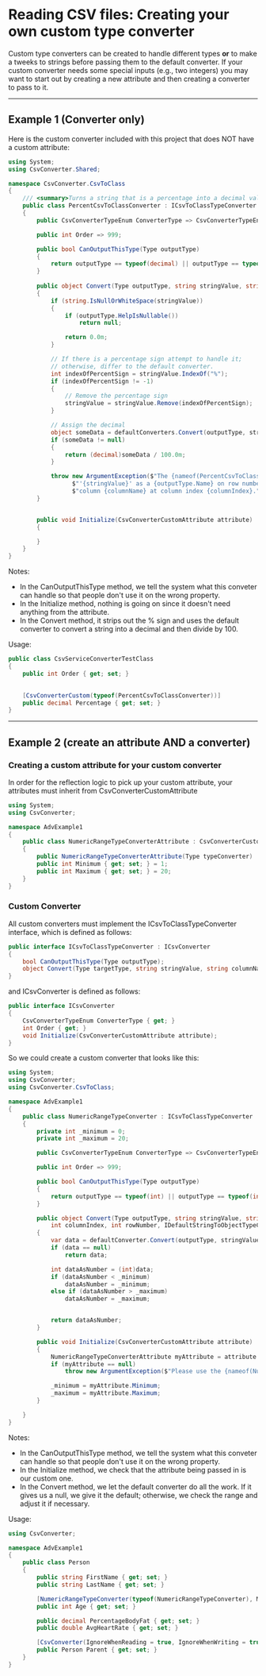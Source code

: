 # Reading CSV files:  Creating your own custom type converter

Custom type converters can be created to handle different types **or**  to make a tweeks to strings before passing them to the default converter.  If your custom converter needs some special inputs (e.g., two integers) you may want to start out by creating a new attribute and then creating a converter to pass to it.

---
## Example 1 (Converter only)
Here is the custom converter included with this project that does NOT have a custom attribute:
```c#
using System;
using CsvConverter.Shared;

namespace CsvConverter.CsvToClass
{
    /// <summary>Turns a string that is a percentage into a decimal value or throws an exception if the conversion fails.</summary>
    public class PercentCsvToClassConverter : ICsvToClassTypeConverter
    {
        public CsvConverterTypeEnum ConverterType => CsvConverterTypeEnum.CsvToClassType;

        public int Order => 999;

        public bool CanOutputThisType(Type outputType)
        {
            return outputType == typeof(decimal) || outputType == typeof(decimal?);
        }
        
        public object Convert(Type outputType, string stringValue, string columnName, int columnIndex, int rowNumber, IDefaultStringToObjectTypeConverterManager defaultConverters)
        {
            if (string.IsNullOrWhiteSpace(stringValue))
            {
                if (outputType.HelpIsNullable())
                    return null;

                return 0.0m;
            }

            // If there is a percentage sign attempt to handle it; 
            // otherwise, differ to the default converter.
            int indexOfPercentSign = stringValue.IndexOf("%");
            if (indexOfPercentSign != -1)
            {
                // Remove the percentage sign
                stringValue = stringValue.Remove(indexOfPercentSign);
            }

            // Assign the decimal
            object someData = defaultConverters.Convert(outputType, stringValue, columnName, columnIndex, rowNumber);
            if (someData != null)
            {
                return (decimal)someData / 100.0m;
            }

            throw new ArgumentException($"The {nameof(PercentCsvToClassConverter)} converter cannot parse the string " +
                  $"'{stringValue}' as a {outputType.Name} on row number {rowNumber} in " +
                  $"column {columnName} at column index {columnIndex}.");
        }


        public void Initialize(CsvConverterCustomAttribute attribute)
        {

        }
    }
}
```

Notes:
- In the CanOutputThisType method, we tell the system what this conveter can handle so that people don't use it on the wrong property.
- In the Initialize method, nothing is going on since it doesn't need anything from the attribute.
- In the Convert method, it strips out the % sign and uses the default converter to convert a string into a decimal and then divide by 100.

Usage:
```c#
public class CsvServiceConverterTestClass
{
    public int Order { get; set; }

    
    [CsvConverterCustom(typeof(PercentCsvToClassConverter))]
    public decimal Percentage { get; set; }
}
```

---
## Example 2 (create an attribute AND a converter)

### Creating a custom attribute for your custom converter
In order for the reflection logic to pick up your custom attribute, your attributes must inherit from CsvConverterCustomAttribute
```C#
using System;
using CsvConverter;

namespace AdvExample1
{
    public class NumericRangeTypeConverterAttribute : CsvConverterCustomAttribute
    {
        public NumericRangeTypeConverterAttribute(Type typeConverter) : base(typeConverter) { }
        public int Minimum { get; set; } = 1;
        public int Maximum { get; set; } = 20;
    }
}
```

### Custom Converter
All custom converters must implement the ICsvToClassTypeConverter interface, which is defined as follows:
```C#
public interface ICsvToClassTypeConverter : ICsvConverter
{
	bool CanOutputThisType(Type outputType);
	object Convert(Type targetType, string stringValue, string columnName, int columnIndex, int rowNumber, IDefaultStringToObjectTypeConverterManager defaultConverters);	
}
```
and ICsvConverter is defined as follows:
```c#
public interface ICsvConverter
{
    CsvConverterTypeEnum ConverterType { get; }
    int Order { get; }
    void Initialize(CsvConverterCustomAttribute attribute);
}
```

So we could create a custom converter that looks like this:
```c#
using System;
using CsvConverter;
using CsvConverter.CsvToClass;

namespace AdvExample1
{
    public class NumericRangeTypeConverter : ICsvToClassTypeConverter
    {
        private int _minimum = 0;
        private int _maximum = 20;

        public CsvConverterTypeEnum ConverterType => CsvConverterTypeEnum.CsvToClassType;

        public int Order => 999;

        public bool CanOutputThisType(Type outputType)
        {
            return outputType == typeof(int) || outputType == typeof(int?);
        }

        public object Convert(Type outputType, string stringValue, string columnName,
            int columnIndex, int rowNumber, IDefaultStringToObjectTypeConverterManager defaultConverter)
        {
            var data = defaultConverter.Convert(outputType, stringValue, columnName, columnIndex, rowNumber);
            if (data == null)
                return data;

            int dataAsNumber = (int)data;
            if (dataAsNumber < _minimum)
                dataAsNumber = _minimum;
            else if (dataAsNumber > _maximum)
                dataAsNumber = _maximum;


            return dataAsNumber;
        }

        public void Initialize(CsvConverterCustomAttribute attribute)
        {
            NumericRangeTypeConverterAttribute myAttribute = attribute as NumericRangeTypeConverterAttribute;
            if (myAttribute == null)
                throw new ArgumentException($"Please use the {nameof(NumericRangeTypeConverterAttribute)} attribute with this converter!");

            _minimum = myAttribute.Minimum;
            _maximum = myAttribute.Maximum;
        }

    }
}
```

Notes:
- In the CanOutputThisType method, we tell the system what this conveter can handle so that people don't use it on the wrong property.
- In the Initialize method, we check that the attribute being passed in is our custom one.
- In the Convert method, we let the default converter do all the work.  If it gives us a null, we give it the default; otherwise, we check the range and adjust it if necessary.

Usage:
```C#
using CsvConverter;

namespace AdvExample1
{
    public class Person
    {
        public string FirstName { get; set; }
        public string LastName { get; set; }

        [NumericRangeTypeConverter(typeof(NumericRangeTypeConverter), Minimum = 1, Maximum = 50)]
        public int Age { get; set; }

        public decimal PercentageBodyFat { get; set; }
        public double AvgHeartRate { get; set; }

        [CsvConverter(IgnoreWhenReading = true, IgnoreWhenWriting = true)]
        public Person Parent { get; set; }
    }
}
```